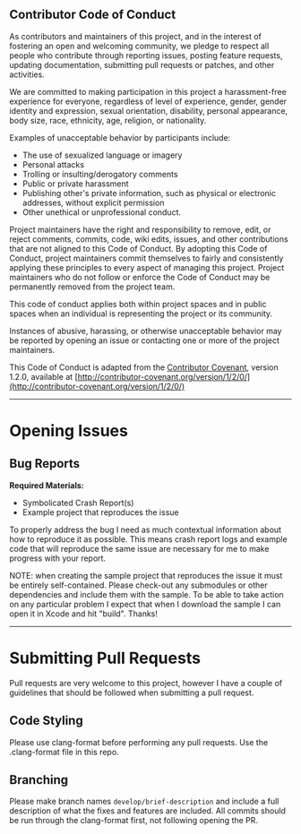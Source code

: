 
## Contributor Code of Conduct

As contributors and maintainers of this project, and in the interest of fostering an open and welcoming community, we pledge to respect all people who contribute through reporting issues, posting feature requests, updating documentation, submitting pull requests or patches, and other activities.

We are committed to making participation in this project a harassment-free experience for everyone, regardless of level of experience, gender, gender identity and expression, sexual orientation, disability, personal appearance, body size, race, ethnicity, age, religion, or nationality.

Examples of unacceptable behavior by participants include:

* The use of sexualized language or imagery
* Personal attacks
* Trolling or insulting/derogatory comments
* Public or private harassment
* Publishing other's private information, such as physical or electronic addresses, without explicit permission
* Other unethical or unprofessional conduct.

Project maintainers have the right and responsibility to remove, edit, or reject comments, commits, code, wiki edits, issues, and other contributions that are not aligned to this Code of Conduct. By adopting this Code of Conduct, project maintainers commit themselves to fairly and consistently applying these principles to every aspect of managing this project. Project maintainers who do not follow or enforce the Code of Conduct may be permanently removed from the project team.

This code of conduct applies both within project spaces and in public spaces when an individual is representing the project or its community.

Instances of abusive, harassing, or otherwise unacceptable behavior may be reported by opening an issue or contacting one or more of the project maintainers.

This Code of Conduct is adapted from the [Contributor Covenant](http://contributor-covenant.org), version 1.2.0, available at [http://contributor-covenant.org/version/1/2/0/](http://contributor-covenant.org/version/1/2/0/)

---

# Opening Issues

## Bug Reports

**Required Materials:**

* Symbolicated Crash Report(s) 
* Example project that reproduces the issue

To properly address the bug I need as much contextual information about how to reproduce it as possible. This means crash report logs and example code that will reproduce the same issue are necessary for me to make progress with your report. 

NOTE: when creating the sample project that reproduces the issue it must be entirely self-contained. Please check-out any submodules or other dependencies and include them with the sample. To be able to take action on any particular problem I expect that when I download the sample I can open it in Xcode and hit "build". Thanks!

---

# Submitting Pull Requests
Pull requests are very welcome to this project, however I have a couple of guidelines that should be followed when submitting a pull request.

## Code Styling
Please use clang-format before performing any pull requests. Use the .clang-format file in this repo.


## Branching
Please make branch names `develop/brief-description` and include a full description of what the fixes and features are included. All commits should be run through the clang-format first, not following opening the PR. 